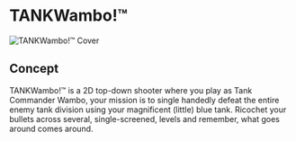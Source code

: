 # TANKWambo!™

![TANKWambo!™ Cover](https://user-images.githubusercontent.com/198530/222150160-1fee1de5-0509-4e1e-88bc-93c9dba3c23d.png)

## Concept

TANKWambo!™ is a 2D top-down shooter where you play as Tank Commander Wambo, your mission is to single handedly defeat the entire enemy tank division using your magnificent (little) blue tank. Ricochet your bullets across several, single-screened, levels and remember, what goes around comes around.





